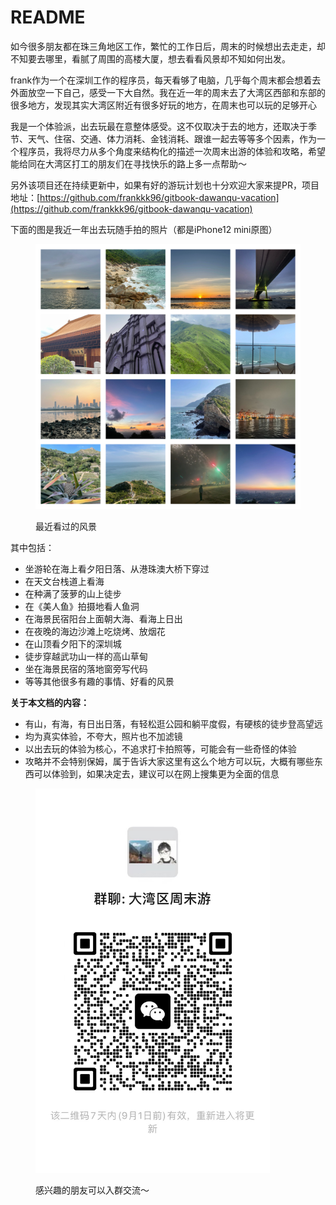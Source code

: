 # README

如今很多朋友都在珠三角地区工作，繁忙的工作日后，周末的时候想出去走走，却不知要去哪里，看腻了周围的高楼大厦，想去看看风景却不知如何出发。

frank作为一个在深圳工作的程序员，每天看够了电脑，几乎每个周末都会想着去外面放空一下自己，感受一下大自然。我在近一年的周末去了大湾区西部和东部的很多地方，发现其实大湾区附近有很多好玩的地方，在周末也可以玩的足够开心

我是一个体验派，出去玩最在意整体感受。这不仅取决于去的地方，还取决于季节、天气、住宿、交通、体力消耗、金钱消耗、跟谁一起去等等多个因素，作为一个程序员，我将尽力从多个角度来结构化的描述一次周末出游的体验和攻略，希望能给同在大湾区打工的朋友们在寻找快乐的路上多一点帮助～

另外该项目还在持续更新中，如果有好的游玩计划也十分欢迎大家来提PR，项目地址：[https://github.com/frankkk96/gitbook-dawanqu-vacation](https://github.com/frankkk96/gitbook-dawanqu-vacation)

下面的图是我近一年出去玩随手拍的照片（都是iPhone12 mini原图）

<figure><img src=".gitbook/assets/拼接的图.jpg" alt=""><figcaption><p>最近看过的风景</p></figcaption></figure>

其中包括：

* 坐游轮在海上看夕阳日落、从港珠澳大桥下穿过
* 在天文台栈道上看海
* 在种满了菠萝的山上徒步
* 在《美人鱼》拍摄地看人鱼洞
* 在海景民宿阳台上面朝大海、看海上日出
* 在夜晚的海边沙滩上吃烧烤、放烟花
* 在山顶看夕阳下的深圳城
* 徒步穿越武功山一样的高山草甸
* 坐在海景民宿的落地窗旁写代码
* 等等其他很多有趣的事情、好看的风景

**关于本文档的内容：**

* 有山，有海，有日出日落，有轻松逛公园和躺平度假，有硬核的徒步登高望远
* 均为真实体验，不夸大，照片也不加滤镜
* 以出去玩的体验为核心，不追求打卡拍照等，可能会有一些奇怪的体验
* 攻略并不会特别保姆，属于告诉大家这里有这么个地方可以玩，大概有哪些东西可以体验到，如果决定去，建议可以在网上搜集更为全面的信息

<figure><img src=".gitbook/assets/image (22).png" alt="" width="375"><figcaption><p>感兴趣的朋友可以入群交流～</p></figcaption></figure>

